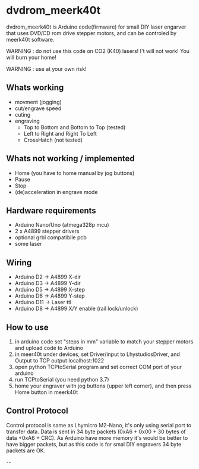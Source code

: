 # dvdrom_meerk40tdvdrom_meerk40t is Arduino code(firmware) for small DIY laser engarver that uses DVD/CD rom drive stepper motors, and can be controled by meerk40t software.WARNING : do not use this code on CO2 (K40) lasers! I't will not work! You will burn your home!WARNING : use at your own risk!## Whats working* movment (jogging)* cut/engrave speed* cuting* engraving	* Top to Bottom and Bottom to Top (tested)	* Left to Right and Right To Left	* CrossHatch (not tested)## Whats not working / implemented* Home (you have to home manual by jog buttons)* Pause* Stop* (de)acceleration in engrave mode## Hardware requirements* Arduino Nano/Uno (atmega328p mcu)* 2 x A4899 stepper drivers* optional grbl compatibile pcb* some laser## Wiring* Arduino D2 -> A4899 X-dir* Arduino D3 -> A4899 Y-dir* Arduino D5 -> A4899 X-step* Arduino D6 -> A4899 Y-step* Arduino D11 -> Laser ttl* Arduino D8 -> A4899 X/Y enable (rail lock/unlock)## How to use1. in arduino code set "steps in mm" variable to match your stepper motors and upload code to Arduino2. in meer40t under devices, set Driver/input to LhystudiosDriver, and Output to TCP output localhost:10223. open  python TCPtoSerial program and set correct COM port of your arduino4. run TCPtoSerial  (you need python 3.7)5. home your engraver with jog buttons (upper left corner), and then press Home button in meerk40t ## Control ProtocolControl protocol is same as Lhymicro M2-Nano, it's only using serial port to transfer data.Data is sent in 34 byte packets (0xA6 + 0x00 + 30 bytes of data +0xA6 + CRC).As Arduino have more memory it's would be better to have bigger packets, but as this code is for smal DIY engravers 34 byte packets are OK.--